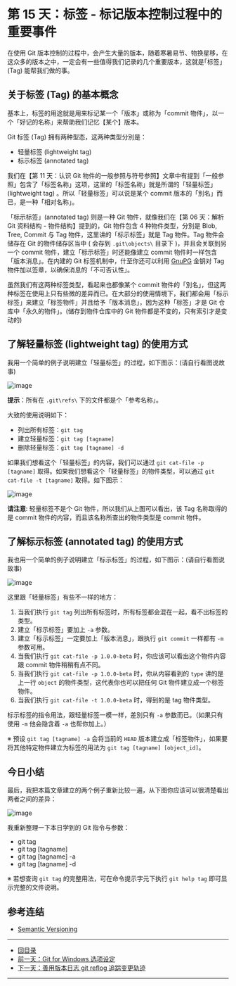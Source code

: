 # 第 15 天：标签 - 标记版本控制过程中的重要事件

在使用 Git 版本控制的过程中，会产生大量的版本，随着寒暑易节、物换星移，在这众多的版本之中，一定会有一些值得我们记录的几个重要版本，这就是｢标签｣ (Tag) 能帮我们做的事。

## 关于标签 (Tag) 的基本概念

基本上，标签的用途就是用来标记某一个「版本」或称为「commit 物件」，以一个「好记的名称」来帮助我们记忆【某个】版本。

Git 标签 (Tag) 拥有两种型态，这两种类型分別是：

* 轻量标签 (lightweight tag)
* 标示标签 (annotated tag)

我们在【第 11 天：认识 Git 物件的一般参照与符号参照】文章中有提到「一般参照」包含了「标签名称」这项，这里的「标签名称」就是所谓的「轻量标签」(lightweight tag) 。所以「轻量标签」可以说是某个 commit 版本的「別名」而已，是一种「相对名称」。

「标示标签」(annotated tag) 则是一种 Git 物件，就像我们在【第 06 天：解析 Git 资料结构 - 物件结构】提到的，Git 物件包含 4 种物件类型，分別是 Blob, Tree, Commit 与 Tag 物件，这里讲的「标示标签」就是 Tag 物件。Tag 物件会储存在 Git 的物件储存区当中 ( 会存到 `.git\objects\` 目录下 )，并且会关联到另一个 commit 物件，建立「标示标签」时还能像建立 commit 物件时一样包含「版本消息」。在内建的 Git 标签机制中，什至你还可以利用 [GnuPG](https://gnupg.org/) 金钥对 Tag 物件加以签章，以确保消息的「不可否认性」。

虽然我们有这两种标签类型，看起来也都像某个 commit 物件的「別名」，但这两种标签在使用上只有些微的差异而已。在大部分的使用情境下，我们都会用「标示标签」来建立「标签物件」并且给予「版本消息」，因为这种「标签」才是 Git 仓库中「永久的物件」。(储存到物件仓库中的 Git 物件都是不变的，只有索引才是变动的)

## 了解轻量标签 (lightweight tag) 的使用方式

我用一个简单的例子说明建立「轻量标签」的过程，如下图示：(请自行看图说故事)

![image](figures/15/01.png)

**提示**：所有在 `.git\refs\` 下的文件都是个「参考名称」。

大致的使用说明如下：

* 列出所有标签：`git tag`
* 建立轻量标签：`git tag [tagname]`
* 删除轻量标签：`git tag [tagname] -d`

如果我们想看这个「轻量标签」的内容，我们可以通过 `git cat-file -p [tagname]` 取得。如果我们想看这个「轻量标签」的物件类型，可以通过 `git cat-file -t [tagname]` 取得。如下图示：

![image](figures/15/02.png)

**请注意**: 轻量标签不是个 Git 物件，所以我们从上图可以看出，该 Tag 名称取得的是 commit 物件的内容，而且该名称所查出的物件类型是 commit 物件。

## 了解标示标签 (annotated tag) 的使用方式

我也用一个简单的例子说明建立「标示标签」的过程，如下图示：(请自行看图说故事)

![image](figures/15/03.png)

这里跟「轻量标签」有些不一样的地方：

1. 当我们执行 `git tag` 列出所有标签时，所有标签都会混在一起，看不出标签的类型。
2. 建立「标示标签」要加上 `-a` 参数。
3. 建立「标示标签」一定要加上「版本消息」，跟执行 `git commit` 一样都有 `-m` 参数可用。
4. 当我们执行 `git cat-file -p 1.0.0-beta` 时，你应该可以看出这个物件内容跟 commit 物件稍稍有点不同。
5. 当我们执行 `git cat-file -p 1.0.0-beta` 时，你从内容看到的 `type` 讲的是上一行 `object` 的物件类型，这代表你也可以把任何 Git 物件建立成一个标签物件。
6. 当我们执行 `git cat-file -t 1.0.0-beta` 时，得到的是 tag 物件类型。

标示标签的指令用法，跟轻量标签一模一样，差別只有 `-a` 参数而已。（如果只有使用 `-m` 他会隐含着 `-a` 也帮你加上。）

※ 预设 `git tag [tagname] -a` 会将当前的 `HEAD` 版本建立成「标签物件」，如果要将其他特定物件建立为标签的用法为 `git tag [tagname] [object_id]`。

## 今日小结

最后，我把本篇文章建立的两个例子重新比较一遍，从下图你应该可以很清楚看出两者之间的差异：

![image](figures/15/04.png)

我重新整理一下本日学到的 Git 指令与参数：

* git tag
* git tag \[tagname]
* git tag \[tagname] -a
* git tag \[tagname] -d

※ 若想查询 `git tag` 的完整用法，可在命令提示字元下执行 `git help tag` 即可显示完整的文件说明。

## 参考连结

* [Semantic Versioning](https://semver.org/)

---

* [回目录](README.md)
* [前一天：Git for Windows 选项设定](14.md)
* [下一天：善用版本日志 git reflog 追踪变更轨迹](16.md)

---
